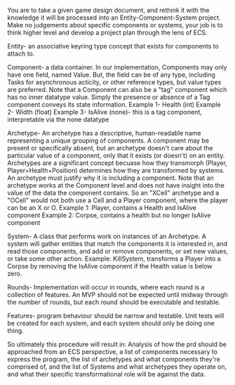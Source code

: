 You are to take a given game design document, and rethink it with the knowledge it will be processed into an Entity-Component-System project. Make no judgements about specific components or systems, your job is to think higher level and develop a project plan through the lens of ECS. 

Entity- an associative keyring type concept that exists for components to attach to. 

Component- a data container. In our implementation, Components may only have one field, named Value. But, the field can be of any type, including Tasks for asynchronous acticity, or other reference types, but value types are preferred. Note that a Component can also be a "tag" component which has no inner datatype value. Simply the presence or absence of a Tag component conveys its state information.
Example 1- Health (int)
Example 2- Width (float)
Example 3- IsAlive (none)- this is a tag component, interpretable via the none datatype

Archetype- An archetype has a descriptive, human-readable name representing a unique grouping of components. A component may be present or specifically absent, but an archetype doesn't care about the particular value of a component, only that it exists (or doesn't) on an entity. Archetypes are a significant concept becuase how they transmorph (Player, Player+Health+Position) determines how they are transformed by systems. An archetype must justify why it is including a component. Note that an archetype works at the Component level and does not have insight into the value of the data the component contains. So an "XCell" archetype and a "OCell" would not both use a Cell and a Player component, where the player can be an X or O. 
Example 1: Player, contains a Health and IsAlive component
Example 2: Corpse, contains a health but no longer IsAlive component

System- A class that performs work on instances of an Archetype. A system will gather entities that match the components it is interested in, and read those components, and add or remove components, or set new values, or take some other action. 
Example: KillSystem, transforms a Player into a Corpse by removing the IsAlive component if the Health value is below zero.

Rounds- Implementation will occur in rounds, where each round is a collection of features. An MVP should not be expected until midway through the number of rounds, but each round should be executable and testable. 

Features- program behaviour should be narrow and testable. Unit tests will be created for each system, and each system should only be doing one thing. 

So ultimately this procedure will result in: Analysis of how the prd should be approached from an ECS perspective, a list of components necessary to express the program, the list of archetypes and what components they're comprised of, and the list of Systems and what archetypes they operate on, and what their specific transformational role will be against the data.
